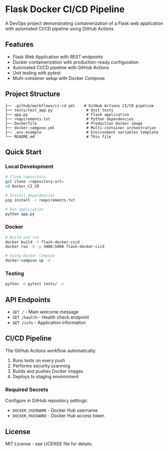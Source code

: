 # Flask Docker CI/CD Pipeline

A DevOps project demonstrating containerization of a Flask web application with automated CI/CD pipeline using GitHub Actions.

## Features

- Flask Web Application with REST endpoints
- Docker containerization with production-ready configuration
- Automated CI/CD pipeline with GitHub Actions
- Unit testing with pytest
- Multi-container setup with Docker Compose

## Project Structure

```
├── .github/workflows/ci-cd.yml    # GitHub Actions CI/CD pipeline
├── tests/test_app.py               # Unit tests
├── app.py                          # Flask application
├── requirements.txt                # Python dependencies
├── Dockerfile                      # Production Docker image
├── docker-compose.yml              # Multi-container orchestration
├── .env.example                    # Environment variables template
└── README.md                       # This file
```

## Quick Start

### Local Development

```bash
# Clone repository
git clone <repository-url>
cd Docker_CI_CD

# Install dependencies
pip install -r requirements.txt

# Run application
python app.py
```

### Docker

```bash
# Build and run
docker build -t flask-docker-cicd .
docker run -d -p 5000:5000 flask-docker-cicd

# Using Docker Compose
docker-compose up -d
```

### Testing

```bash
python -m pytest tests/ -v
```

## API Endpoints

- `GET /` - Main welcome message
- `GET /health` - Health check endpoint
- `GET /info` - Application information

## CI/CD Pipeline

The GitHub Actions workflow automatically:
1. Runs tests on every push
2. Performs security scanning
3. Builds and pushes Docker images
4. Deploys to staging environment

### Required Secrets

Configure in GitHub repository settings:
- `DOCKER_USERNAME` - Docker Hub username
- `DOCKER_PASSWORD` - Docker Hub access token

## License

MIT License - see LICENSE file for details.
